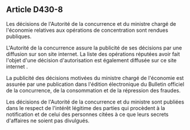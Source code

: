 Article D430-8
----
Les décisions de l'Autorité de la concurrence et du ministre chargé de
l'économie relatives aux opérations de concentration sont rendues publiques.

L'Autorité de la concurrence assure la publicité de ses décisions par une
diffusion sur son site internet. La liste des opérations réputées avoir fait
l'objet d'une décision d'autorisation est également diffusée sur ce site
internet .

La publicité des décisions motivées du ministre chargé de l'économie est assurée
par une publication dans l'édition électronique du Bulletin officiel de la
concurrence, de la consommation et de la répression des fraudes.

Les décisions de l'Autorité de la concurrence et du ministre sont publiées dans
le respect de l'intérêt légitime des parties qui procèdent à la notification et
de celui des personnes citées à ce que leurs secrets d'affaires ne soient pas
divulgués.
